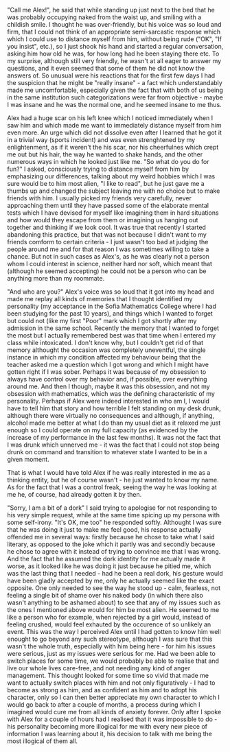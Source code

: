 "Call me Alex!", he said that while standing up just next to the bed that he was probably occupying naked from the waist up, and smiling with a childish smile. I thought he was over-friendly, but his voice was so loud and firm, that I could not think of an appropriate semi-sarcastic response which which I could use to distance myself from him, without being rude ("OK", "If you insist", etc.), so I just shook his hand and started a regular conversation, asking him how old he was, for how long had he been staying there etc. To my surprise, although still very friendly, he wasn't at all eager to answer my questions, and it even seemed that some of them he did not know the answers of. So unusual were his reactions that for the first few days I had the suspicion that he might be "really insane" - a fact which understandably made me uncomfortable, especially given the fact that with both of us being in the same institution such categorizations were far from objective - maybe I was insane and he was the normal one, and he seemed insane to me thus.

Alex had a huge scar on his left knee which I noticed immediately when I saw him and which made me want to immediately distance myself from him even more. An urge which did not dissolve even after I learned that he got it in a trivial way (sports incident) and was even strenghtened by my enlightenment, as if it weren't the his scar, nor his cheerfulnes which crept me out but his hair, the way he wanted to shake hands, and the other numerous ways in which he looked just like me. "So what do you do for fun?" I asked, consciously trying to distance myself from him by emphasizing our differences, talking about my weird hobbies which I was sure would be to him most alien, "I like to read", but he just gave me a thumbs up and changed the subject leaving me with no choice but to make friends with him. I usually picked my friends very carefully, never approaching them until they have passed some of the elaborate mental tests which I have devised for myself like imagining them in hard situations and how would they escape from them or imagining us hanging out together and thinking if we look cool. It was true that recently I started abandoning this practice, but that was not because I didn't want to my friends comform to certain criteria - I just wasn't too bad at judging the people around me and for that reason I was sometimes willing to take a chance. But not in such cases as Alex's, as he was clearly not a person whom I could interest in science, neither hard nor soft, which meant that (although he seemed accepting) he could not be a person who can be anything more than my roommate.

"And who are you?" Alex's voice was so loud that it got into my head and made me replay all kinds of memories that I thought identified my personality (my acceptance in the Sofia Mathematics College where I had been studying for the past 10 years), and things which I wanted to forget but could not (like my first "Poor" mark which I got shortly after my admission in the same school. Recently the memory that I wanted to forget the most but I actually remembered best was that time when I entered my class while intoxicated. I don't know why, but I couldn't get rid of that memory althought the occasion was completely uneventful, the single instance in which my condition affected my behaviour being that the teacher asked me a question which I got wrong and which I might have gotten right if I was sober. Perhaps it was because of my obsession to always have control over my behavior and, if possible, over everything around me. And then I though, maybe it was this obsession, and not my obsession with mathematics, which was the defining characteristic of my personality. Perhaps if Alex were indeed interested in who am I, I would have to tell him that story and how terrible I felt standing on my desk drunk, although there were virtually no consequences and although, if anything, alcohol made me better at what I do than my usual diet as it relaxed me just enough so I could operate on my full capacity (as evidenced by the increase of my performance in the last few months). It was not the fact that I was drunk which unnerved me - it was the fact that I could not stop being drunk on command and transition to whatever state I wanted to be in a given moment.

That is what I would have told Alex if he was really interested in me as a thinking entity, but he of course wasn't - he just wanted to know my name. As for the fact that I was a control freak, seeing the way he was looking at me he, of course, had already gotten it by then.

"Sorry, I am a bit of a dork" I said trying to apologise for not responding to his very simple request, while at the same time spicing up my persona with some self-irony. "It's OK, me too" he responded softly. Althought I was sure that he was doing it just to make me feel good, his response actually offended me in several ways: firstly because he chose to take what I said literary, as opposed to the joke which it partly was and secondly because he chose to agree with it instead of trying to convince me that I was wrong. And the fact that he assumed the dork identity for me actually made it worse, as it looked like he was doing it just because he pitied me, which was the last thing that I needed - had he been a real dork, his gesture would have been gladly accepted by me, only he actually seemed like the exact opposite. One only needed to see the way he stood up - calm, fearless, not feeling a single bit of shame over his naked body (in which there also wasn't anything to be ashamed about) to see that any of my issues such as the ones I mentioned above would for him be most alien. He seemed to me like a person who for example, when rejected by a girl would, instead of feeling crushed, would feel exhauted by the occurence of so unlikely an event. This was the way I perceived Alex until I had gotten to know him well enought to go beyond any such stereotype, although I was sure that this wasn't the whole truth, especially with him being here - for him his issues were serious, just as my issues were serious for me. Had we been able to switch places for some time, we would probably be able to realise that and live our whole lives care-free, and not needing any kind of anger management. This thought looked for some time so vivid that made me want to actually switch places with him and not only figuratively - I had to become as strong as him, and as confident as him and to adopt his character, only so I can then better appreciate my own character to which I would go back to after a couple of months, a process during which I imagined would cure me from all kinds of anxiety forever. Only after I spoke with Alex for a couple of hours had I realised that it was impossible to do - his personality becoming more illogical for me with every new piece of information I was learning about it, his decision to talk with me being the most illogical of them all.



